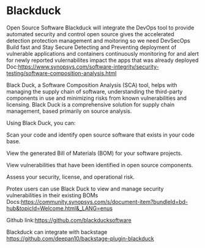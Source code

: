 # Blackduck
Open Source Software
Blackduck will integrate the DevOps tool to provide automated security and control open source gives the accelerated detection protection management and moitoring so we need DevSecOps
Build fast and Stay Secure
Detecting and Preventing  deployment of vulnerable applications and containers
continuously monitoring for and alert for newly reported vulernabilites impact the apps that was already deployed 
Doc:https://www.synopsys.com/software-integrity/security-testing/software-composition-analysis.html

Black Duck, a Software Composition Analysis (SCA) tool, helps with managing the supply chain of software, understanding the third-party components in use and minimizing risks from known vulnerabilities and licensing. Black Duck is a comprehensive solution for supply chain management, based primarily on source analysis.

Using Black Duck, you can:

Scan your code and identify open source software that exists in your code base.

View the generated Bill of Materials (BOM) for your software projects.

View vulnerabilities that have been identified in open source components.

Assess your security, license, and operational risk.

Protex users can use Black Duck to view and manage security vulnerabilities in their existing BOMs
Docs:https://community.synopsys.com/s/document-item?bundleId=bd-hub&topicId=Welcome.html&_LANG=enus

Github link:https://github.com/blackducksoftware

Blackduck can integrate with backstage https://github.com/deepan10/backstage-plugin-blackduck
